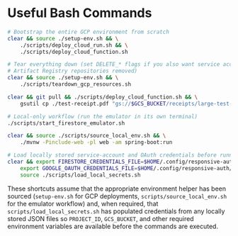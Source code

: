 # Useful Bash Commands

```bash
# Bootstrap the entire GCP environment from scratch
clear && source ./setup-env.sh && \
    ./scripts/deploy_cloud_run.sh && \
    ./scripts/deploy_cloud_function.sh

# Tear everything down (set DELETE_* flags if you also want service accounts or
# Artifact Registry repositories removed)
clear && source ./setup-env.sh && \
    ./scripts/teardown_gcp_resources.sh

clear && git pull && ./scripts/deploy_cloud_function.sh && \
    gsutil cp ./test-receipt.pdf "gs://$GCS_BUCKET/receipts/large-test-receipt.pdf"

# Local-only workflow (run the emulator in its own terminal)
./scripts/start_firestore_emulator.sh

clear && source ./scripts/source_local_env.sh && \
    ./mvnw -Pinclude-web -pl web -am spring-boot:run

# Load locally stored service-account and OAuth credentials before running other helpers
clear && export FIRESTORE_CREDENTIALS_FILE=$HOME/.config/responsive-auth/firestore.json && \
    export GOOGLE_OAUTH_CREDENTIALS_FILE=$HOME/.config/responsive-auth/oauth-client.json && \
    source ./scripts/load_local_secrets.sh
```

These shortcuts assume that the appropriate environment helper has been sourced
(`setup-env.sh` for GCP deployments, `scripts/source_local_env.sh` for the
emulator workflow) and, when required, that `scripts/load_local_secrets.sh` has
populated credentials from any locally stored JSON files so `PROJECT_ID`,
`GCS_BUCKET`, and other required environment variables are available before the
commands are executed.
